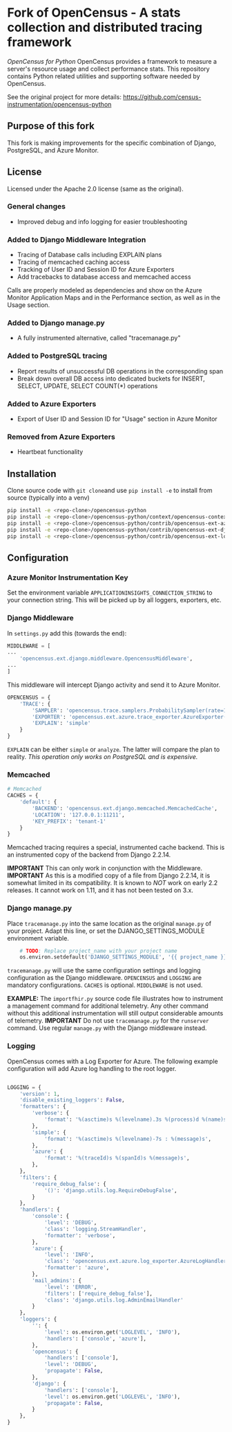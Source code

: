 Fork of 
OpenCensus - A stats collection and distributed tracing framework
=================================================================

*OpenCensus for Python* OpenCensus provides a framework to measure a
server's resource usage and collect performance stats. This repository
contains Python related utilities and supporting software needed by
OpenCensus.

See the original project for more details: https://github.com/census-instrumentation/opencensus-python

## Purpose of this fork
This fork is making improvements for the specific combination of Django, PostgreSQL, and Azure Monitor.

## License
Licensed under the Apache 2.0 license (same as the original).

### General changes
* Improved debug and info logging for easier troubleshooting

### Added to Django Middleware Integration
* Tracing of Database calls including EXPLAIN plans
* Tracing of memcached caching access
* Tracking of User ID and Session ID for Azure Exporters
* Add tracebacks to database access and memcached access

Calls are properly modeled as dependencies and show on the Azure Monitor Application Maps and in the Performance section, as well as in the Usage section.

### Added to Django manage.py
* A fully instrumented alternative, called "tracemanage.py"

### Added to PostgreSQL tracing
* Report results of unsuccessful DB operations in the corresponding span
* Break down overall DB access into dedicated buckets for INSERT, SELECT, UPDATE, SELECT COUNT(*) operations

### Added to Azure Exporters
* Export of User ID and Session ID for "Usage" section in Azure Monitor

### Removed from Azure Exporters
* Heartbeat functionality


## Installation
Clone source code with `git clone`and use `pip install -e` to install from source (typically into a venv)
```bash
pip install -e <repo-clone>/opencensus-python
pip install -e <repo-clone>/opencensus-python/context/opencensus-context
pip install -e <repo-clone>/opencensus-python/contrib/opencensus-ext-azure
pip install -e <repo-clone>/opencensus-python/contrib/opencensus-ext-django
pip install -e <repo-clone>/opencensus-python/contrib/opencensus-ext-logging
```

## Configuration
### Azure Monitor Instrumentation Key
Set the environment variable `APPLICATIONINSIGHTS_CONNECTION_STRING` to your connection string. This will be picked up by all loggers, exporters, etc.

### Django Middleware
In `settings.py` add this (towards the end):
```python
MIDDLEWARE = [
...
    'opencensus.ext.django.middleware.OpencensusMiddleware',
...
]
```
This middleware will intercept Django activity and send it to Azure Monitor.

```python
OPENCENSUS = {
    'TRACE': {
        'SAMPLER': 'opencensus.trace.samplers.ProbabilitySampler(rate=1)',
        'EXPORTER': 'opencensus.ext.azure.trace_exporter.AzureExporter()',
        'EXPLAIN': 'simple'
    }
}
```
`EXPLAIN` can be either `simple` or `analyze`. The latter will compare the plan to reality. *This operation only works on PostgreSQL and is expensive.*

### Memcached
```python
# Memcached
CACHES = {
    'default': {
        'BACKEND': 'opencensus.ext.django.memcached.MemcachedCache',
        'LOCATION': '127.0.0.1:11211',
        'KEY_PREFIX': 'tenant-1'
    }
}
```

Memcached tracing requires a special, instrumented cache backend. This is an instrumented copy of the backend from Django 2.2.14.

**IMPORTANT** This can only work in conjunction with the Middleware.
**IMPORTANT** As this is a modified copy of a file from Django 2.2.14, it is somewhat limited in its compatibility. It is known to *NOT* work on early 2.2 releases. It cannot work on 1.11, and it has not been tested on 3.x.

### Django manage.py
Place `tracemanage.py` into the same location as the original `manage.py` of your project. Adapt this line, or set the DJANGO_SETTINGS_MODULE environment variable.
```python
    # TODO: Replace project_name with your project name
    os.environ.setdefault('DJANGO_SETTINGS_MODULE', '{{ project_name }}.settings')
```

`tracemanage.py` will use the same configuration settings and logging configuration as the Django middleware. `OPENCENSUS` and `LOGGING` are mandatory configurations. `CACHES` is optional. `MIDDLEWARE` is not used.

**EXAMPLE:** The `importfhir.py` source code file illustrates how to instrument a management command for additional telemetry. Any other command without this additional instrumentation will still output considerable amounts of telemetry.
**IMPORTANT** Do not use `tracemanage.py` for the `runserver` command. Use regular `manage.py` with the Django middleware instead.

### Logging
OpenCensus comes with a Log Exporter for Azure. The following example configuration will add Azure log handling to the root logger.

```python

LOGGING = {
    'version': 1,
    'disable_existing_loggers': False,
    'formatters': {
        'verbose': {
            'format': '%(asctime)s %(levelname).3s %(process)d %(name)s : %(message)s',
        },
        'simple': {
            'format': '%(asctime)s %(levelname)-7s : %(message)s',
        },
        'azure': {
            'format': '%(traceId)s %(spanId)s %(message)s',
        },
    },
    'filters': {
        'require_debug_false': {
            '()': 'django.utils.log.RequireDebugFalse',
        }
    },
    'handlers': {
        'console': {
            'level': 'DEBUG',
            'class': 'logging.StreamHandler',
            'formatter': 'verbose',
        },
        'azure': {
            'level': 'INFO',
            'class': 'opencensus.ext.azure.log_exporter.AzureLogHandler',
            'formatter': 'azure',
        },
        'mail_admins': {
            'level': 'ERROR',
            'filters': ['require_debug_false'],
            'class': 'django.utils.log.AdminEmailHandler'
        }
    },
    'loggers': {
        '': {
            'level': os.environ.get('LOGLEVEL', 'INFO'),
            'handlers': ['console', 'azure'],
        },
        'opencensus': {
            'handlers': ['console'],
            'level': 'DEBUG',
            'propagate': False,
        },
        'django': {
            'handlers': ['console'],
            'level': os.environ.get('LOGLEVEL', 'INFO'),
            'propagate': False,
        }
    },
}
```
